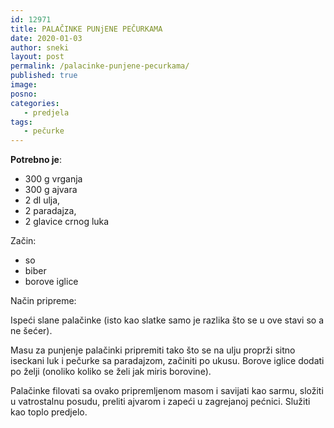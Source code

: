 ```yaml
---
id: 12971
title: PALAČINKE PUNjENE PEČURKAMA
date: 2020-01-03
author: sneki
layout: post
permalink: /palacinke-punjene-pecurkama/
published: true
image: 
posno: 
categories:
   - predjela
tags:
   - pečurke
---
```

**Potrebno je**:

* 300 g vrganja
* 300 g ajvara
* 2 dl ulja,
* 2 paradajza,
* 2 glavice crnog luka 

Začin:

* so 
* biber
* borove iglice

Način pripreme:

Ispeći slane palačinke (isto kao slatke samo je razlika što se u ove stavi so a ne šećer). 

Masu za punjenje palačinki pripremiti tako što se na ulju proprži sitno iseckani luk i pečurke sa paradajzom, začiniti po ukusu. Borove iglice dodati po želji (onoliko koliko se želi jak miris borovine). 

Palačinke filovati sa ovako pripremljenom masom i savijati kao sarmu, složiti u vatrostalnu posudu, preliti ajvarom i zapeći u zagrejanoj pećnici. Služiti kao toplo predjelo.

  

